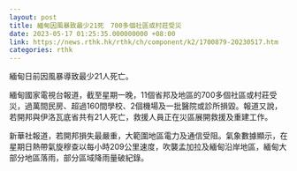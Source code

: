```yaml
---
layout: post
title: 緬甸因風暴致最少21死　700多個社區或村莊受災
date: 2023-05-17 01:25:35.000000000 +08:00
link: https://news.rthk.hk/rthk/ch/component/k2/1700879-20230517.htm
categories: rthk
---
```


緬甸日前因風暴導致最少21人死亡。

緬甸國家電視台報道，截至星期一晚，11個省邦及地區的700多個社區或村莊受災，過萬間民房、超過160間學校、2個機場及一批醫院或診所損毀。報道又說，若開邦與伊洛瓦底省共有21人死亡，救援人員正在災區展開救援及重建工作。

新華社報道，若開邦損失最嚴重，大範圍地區電力及通信受阻。氣象數據顯示，在星期日熱帶氣旋穆查以每小時209公里速度，吹襲孟加拉及緬甸沿岸地區，緬甸大部分地區落雨，部分區域降雨量破紀錄。
